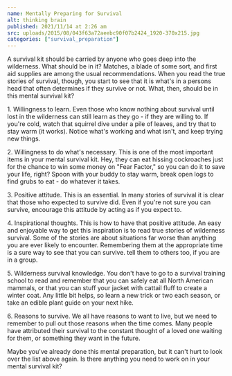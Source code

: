 ```yaml
---
name: Mentally Preparing for Survival
alt: thinking brain
published: 2021/11/14 at 2:26 am
src: uploads/2015/08/043f63a72aeebc90f07b2424_1920-370x215.jpg
categories: ["survival_preparation"]
---
```

A survival kit should be carried by anyone who goes deep into the wilderness. What should be in it? Matches, a blade of some sort, and first aid supplies are among the usual recommendations. When you read the true stories of survival, though, you start to see that it is what's in a persons head that often determines if they survive or not. What, then, should be in this mental survival kit?

1\. Willingness to learn. Even those who know nothing about survival until lost in the wilderness can still learn as they go - if they are willing to. If you're cold, watch that squirrel dive under a pile of leaves, and try that to stay warm (it works). Notice what's working and what isn't, and keep trying new things.

2\. Willingness to do what's necessary. This is one of the most important items in your mental survival kit. Hey, they can eat hissing cockroaches just for the chance to win some money on "Fear Factor," so you can do it to save your life, right? Spoon with your buddy to stay warm, break open logs to find grubs to eat - do whatever it takes.

3\. Positive attitude. This is an essential. In many stories of survival it is clear that those who expected to survive did. Even if you're not sure you can survive, encourage this attitude by acting as if you expect to.

4\. Inspirational thoughts. This is how to have that positive attitude. An easy and enjoyable way to get this inspiration is to read true stories of wilderness survival. Some of the stories are about situations far worse than anything you are ever likely to encounter. Remembering them at the appropriate time is a sure way to see that you can survive. tell them to others too, if you are in a group.

5\. Wilderness survival knowledge. You don't have to go to a survival training school to read and remember that you can safely eat all North American mammals, or that you can stuff your jacket with cattail fluff to create a winter coat. Any little bit helps, so learn a new trick or two each season, or take an edible plant guide on your next hike.

6\. Reasons to survive. We all have reasons to want to live, but we need to remember to pull out those reasons when the time comes. Many people have attributed their survival to the constant thought of a loved one waiting for them, or something they want in the future.

Maybe you've already done this mental preparation, but it can't hurt to look over the list above again. Is there anything you need to work on in your mental survival kit?